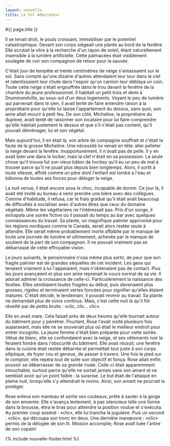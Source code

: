 ```yaml
---
layout: nouvelle
title: Le Fol Admirateur
---
```


#{{ page.title }}

Il se tenait droit, le pouls croissant, immobiliser par le potentiel catastrophique. Devant son corps siégeait une plante au bord de la fenêtre. Elle scrutait la vitre à la recherche d'un rayon de soleil, étant naturellement insensible à la lumière artificielle. Cette palmacées était visiblement soulagée de voir son compagnon de retour pour la sauvée.

C'était jour de tempête et trente centimètres de neige s'entassaient sur le sol. Sans compté qu'une dizaine d'autres attendaient leur tour dans le ciel et ralentissaient leur chute dans l'espoir qu'un camion leur déblaya un coin. Toute cette neige s'était engouffrée dans le trou devant la fenêtre de la chambre du jeune professionnel. Il habitait un petit trois et demi à Drummondville, au sous-sol d'un deux logements. Voyant le peu de lumière qui parvenait dans le sien, il avait tenté de faire entendre raison à la propriétaire pour qu'elle lui laisse l'appartement du dessus, sans quoi, son amie allait mourir à petit feu. De son côté, Micheline, la propriétaire du duplexe, avait tenté de raisonner son locataire pour lui faire comprendre qu'elle habitait justement le dessus et que s'il n'était pas content, qu'il pouvait déménager, lui et son végétal.

Mais aujourd'hui, il en était là; son arbre de compagnie souffrait et c'était la faute de la grosse Micheline. Une nécessité lui venait en tête: aller pelleter la neige devant la fenêtre. Inopportunément, il n'avait pas de pelle. Il y en avait bien une dans le locker, mais la clef n'était en sa possession. La seule chose qu'il trouva fut son vieux bâton de hockey qu'il eu un peu de mal à trouver parce qu'il ne jouait plus depuis bien longtemps. Alors, il sortit à toute vitesse, affolé comme un père dont l'enfant est tombé à l'eau et bâtonna de toutes ses forces pour déloger la neige.

La nuit venue, il était encore sous le choc, incapable de dormir. Ce jour là, il avait été invité au bureau à venir prendre une bière avec des collègues. Comme d'habitude, il refusa, car le frais gradué qu'il était avait beaucoup de difficultés à socialiser avec d'autres êtres que ceux du domaine végétale. Même les végétariens ne l'intéressait pas. Pris d'un songe, il extrapola une soirée fictive où il passait du temps au bar avec quelques connaissances du travail. Sa plante, un magnifique palmier apprivoisé pour les régions nordiques comme le Canada, serait alors restée seule à attendre. Elle serait même probablement morte affaiblie par le manque de toute une journée de lumière et ultimement, achevée par le manque de soutient de la part de son compagnon. Il ne pouvait vraiment pas se débarrassé de cette effroyable vision.

Le jours suivants, le pensionnaire n'osa même plus sortir, de peur que son fragile palmier est de  grandes séquelles de cet incident. Les gens qui tenaient vraiment à lui l'appelaient, mais n'obtenaient pas de contact. Plus les jours avançaient et plus son amie reprenait le cours normal de sa vie. Il adorait admirer la croissance de celle-ci. Particulièrement la naissance des feuilles. Elles semblaient toutes fragiles au début, puis devenaient plus grosses, rigides et terminaient vertes foncées pour signifier qu'elles étaient matures. C'était décidé, le lendemain, il pouvait revenir au travail. Sa plante ne demandait plus de soins continus. Mais, c'est cette nuit là qu'il fût réveillé par de petits bruits : «clic, clic... clic».

Elle en avait mare. Cela faisait près de deux heures qu'elle tournait autour du bâtiment pour y pénétrer. Pourtant, Rose l'avait visité plusieurs fois auparavant, mais elle ne se souvenait plus où était le meilleur endroit pour entrer incognito. La jeune femme s'était bien préparée pour cette soirée. Vêtue de blanc, elle se confondaient avec la neige, et ses vêtements noir la feraient fondre dans l'obscurité du bâtiment. Elle avait réussit; une fenêtre dans la cuisine était restée débarrée et permettait tout juste à son corps elliptique, de foyer cou et genoux,  de passer à travers. Une fois le pied sur le comptoir, elle repéra tout de suite son objectif et fonça. Rose allait enfin pouvoir se débarrasser de sa grande rivale. Celle-ci était apparemment intouchable, surtout parce qu'elle ne sortait jamais sans son amant et ne semblait avoir qu'un point faible : la surprise. Le but était de l'attaqué en pleine nuit, lorsqu'elle s'y attendrait le moins. Ainsi, son amant ne pourrait la protéger.

Rose enleva son manteau et sortie ses couteaux, prête à sauter à la gorge de son ennemie. Elle s'avança lentement, à pas silencieux telle une lionne dans la brousse, étira le bras pour atteindre la position voulue et s'exécuta. Au premier coup asséné : «clic», elle lui trancha la jugulaire. Puis un second : «clic», qui découpa son tronc en deux. Une dernière manœuvre : «clic» permis de la délogée de son lit. Mission accomplie; Rose avait tuée l'arbre de son copain!

{% include nouvelle-footer.html %}